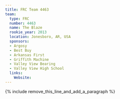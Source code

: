 ```yaml
---
title: FRC Team 4463
team:
  type: FRC
  number: 4463
  name: The Blaze
  rookie_year: 2013
  location: Jonesboro, AR, USA
  sponsors:
  - Argosy
  - Best Buy
  - Arkansas First
  - Griffith Machine
  - Valley View Bearing
  - Valley View High School
  links:
    Website:
---
```


{% include remove_this_line_and_add_a_paragraph %}